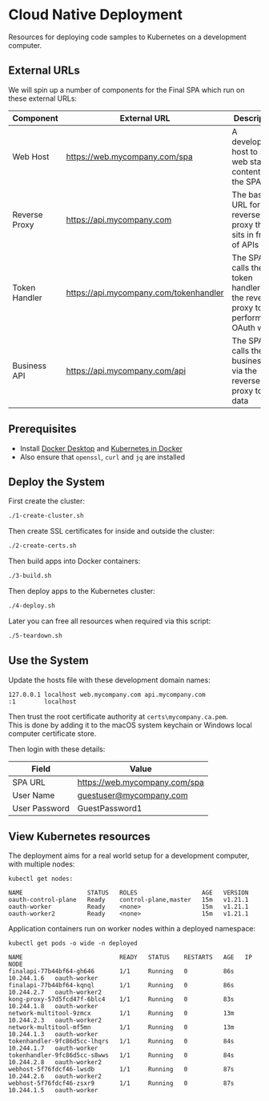 # Cloud Native Deployment

Resources for deploying code samples to Kubernetes on a development computer.

## External URLs

We will spin up a number of components for the Final SPA which run on these external URLs:

| Component | External URL | Description |
| --------- | ------------ | ----------- |
| Web Host | https://web.mycompany.com/spa | A development host to serve web static content for the SPA |
| Reverse Proxy | https://api.mycompany.com | The base URL for the reverse proxy that sits in front of APIs |
| Token Handler | https://api.mycompany.com/tokenhandler | The SPA calls the token handler via the reverse proxy to perform OAuth work |
| Business API | https://api.mycompany.com/api | The SPA calls the business API via the reverse proxy to get data |

## Prerequisites

- Install [Docker Desktop](https://www.docker.com/products/docker-desktop) and [Kubernetes in Docker](https://kind.sigs.k8s.io/docs/user/quick-start/)
- Also ensure that `openssl`, `curl` and `jq` are installed

## Deploy the System

First create the cluster:

```bash
./1-create-cluster.sh
```

Then create SSL certificates for inside and outside the cluster:

```bash
./2-create-certs.sh
```

Then build apps into Docker containers:

```bash
./3-build.sh
```

Then deploy apps to the Kubernetes cluster:

```bash
./4-deploy.sh
```

Later you can free all resources when required via this script:

```bash
./5-teardown.sh
```

## Use the System

Update the hosts file with these development domain names:

```text
127.0.0.1 localhost web.mycompany.com api.mycompany.com
:1        localhost
```

Then trust the root certificate authority at `certs\mycompany.ca.pem`.\
This is done by adding it to the macOS system keychain or Windows local computer certificate store.

Then login with these details:

| Field | Value |
| ----- | ----- |
| SPA URL | https://web.mycompany.com/spa |
| User Name | guestuser@mycompany.com |
| User Password | GuestPassword1 |

## View Kubernetes resources

The deployment aims for a real world setup for a development computer, with multiple nodes:

```text
kubectl get nodes:

NAME                  STATUS   ROLES                  AGE   VERSION
oauth-control-plane   Ready    control-plane,master   15m   v1.21.1
oauth-worker          Ready    <none>                 15m   v1.21.1
oauth-worker2         Ready    <none>                 15m   v1.21.1
```

Application containers run on worker nodes within a deployed namespace:

```text
kubectl get pods -o wide -n deployed

NAME                           READY   STATUS    RESTARTS   AGE   IP           NODE         
finalapi-77b44bf64-gh646       1/1     Running   0          86s   10.244.1.6   oauth-worker 
finalapi-77b44bf64-kqnql       1/1     Running   0          86s   10.244.2.7   oauth-worker2
kong-proxy-57d5fcd47f-6blc4    1/1     Running   0          83s   10.244.1.8   oauth-worker 
network-multitool-9zmcx        1/1     Running   0          13m   10.244.2.3   oauth-worker2
network-multitool-mf5mn        1/1     Running   0          13m   10.244.1.3   oauth-worker 
tokenhandler-9fc86d5cc-lhqrs   1/1     Running   0          84s   10.244.1.7   oauth-worker 
tokenhandler-9fc86d5cc-s8wws   1/1     Running   0          84s   10.244.2.8   oauth-worker2
webhost-5f76fdcf46-lwsdb       1/1     Running   0          87s   10.244.2.6   oauth-worker2
webhost-5f76fdcf46-zsxr9       1/1     Running   0          87s   10.244.1.5   oauth-worker 
```
